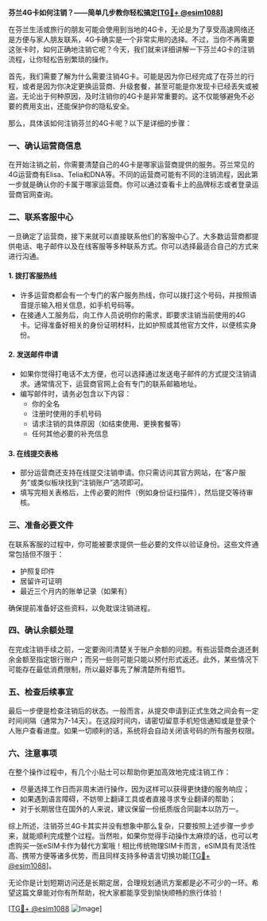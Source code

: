 **芬兰4G卡如何注销？——简单几步教你轻松搞定[[TG💪+ @esim1088](https://t.me/s/esim1088)]**

在芬兰生活或旅行的朋友可能会使用到当地的4G卡，无论是为了享受高速网络还是方便与家人朋友联系，4G卡确实是一个非常实用的选择。不过，当你不再需要这张卡时，如何正确地注销它呢？今天，我们就来详细讲解一下芬兰4G卡的注销流程，让你轻松告别繁琐的操作。

首先，我们需要了解为什么需要注销4G卡。可能是因为你已经完成了在芬兰的行程，或者是因为你决定更换运营商、升级套餐，甚至可能是你发现卡已经丢失或被盗。无论出于何种原因，及时注销你的4G卡是非常重要的。这不仅能够避免不必要的费用支出，还能保护你的隐私安全。

那么，具体该如何注销芬兰的4G卡呢？以下是详细的步骤：

### 一、确认运营商信息

在开始注销之前，你需要清楚自己的4G卡是哪家运营商提供的服务。芬兰常见的4G运营商有Elisa、Telia和DNA等。不同的运营商可能有不同的注销流程，因此第一步就是确认你的卡属于哪家运营商。你可以通过查看卡上的品牌标志或者登录运营商官网查询。

### 二、联系客服中心

一旦确定了运营商，接下来就可以直接联系他们的客服中心了。大多数运营商都提供电话、电子邮件以及在线客服等多种联系方式。你可以选择最适合自己的方式来进行沟通。

#### 1. **拨打客服热线**
   - 许多运营商都会有一个专门的客户服务热线，你可以拨打这个号码，并按照语音提示输入相关信息，如手机号码等。
   - 在接通人工服务后，向工作人员说明你的需求，即要求注销当前使用的4G卡。记得准备好相关的身份证明材料，比如护照或其他官方文件，以便核实身份。

#### 2. **发送邮件申请**
   - 如果你觉得打电话不太方便，也可以选择通过发送电子邮件的方式提交注销请求。通常情况下，运营商官网上会有专门的联系邮箱地址。
   - 编写邮件时，请务必包含以下内容：
     - 你的全名
     - 注册时使用的手机号码
     - 请求注销的具体原因（如结束使用、更换套餐等）
     - 任何其他必要的补充信息

#### 3. **在线提交表格**
   - 部分运营商还支持在线提交注销申请。你只需访问其官方网站，在“客户服务”或类似板块找到“注销账户”选项即可。
   - 填写完相关表格后，上传必要的附件（例如身份证扫描件），然后提交等待审核。

### 三、准备必要文件

在联系客服的过程中，你可能被要求提供一些必要的文件以验证身份。这些文件通常包括但不限于：
   - 护照复印件
   - 居留许可证明
   - 最近三个月内的账单记录（如果有）

确保提前准备好这些资料，以免耽误注销进程。

### 四、确认余额处理

在完成注销手续之前，一定要询问清楚关于账户余额的问题。有些运营商会退还剩余金额至指定银行账户；而另一些则可能只能以预付形式返还。此外，某些情况下可能存在最低消费限制，所以最好事先了解清楚所有细节。

### 五、检查后续事宜

最后一步便是检查注销后的状态。一般而言，从提交申请到正式生效之间会有一定时间间隔（通常为7-14天）。在这段时间内，请密切留意手机短信通知或是登录个人账户查看进度。如果一切顺利的话，系统将会自动关闭该号码的所有服务权限。

### 六、注意事项

在整个操作过程中，有几个小贴士可以帮助你更加高效地完成注销工作：
   - 尽量选择工作日而非周末进行操作，因为这样可以获得更快捷的服务响应；
   - 如果遇到语言障碍，不妨带上翻译工具或者直接寻求专业翻译的帮助；
   - 对于长期居住在国外的人来说，建议保留一份纸质版合同副本以防万一。

综上所述，注销芬兰4G卡其实并没有想象中那么复杂，只要按照上述步骤一步步来，就能顺利完成整个过程。当然啦，如果你觉得手动操作太麻烦的话，也可以考虑购买一张eSIM卡作为替代方案哦！相比传统物理SIM卡而言，eSIM具有灵活性高、携带方便等诸多优势，而且同样支持多种语言切换功能[[TG💪+ @esim1088](https://t.me/s/esim1088)]。

无论你是计划短期访问还是长期定居，合理规划通讯方案都是必不可少的一环。希望这篇文章能对你有所帮助，祝大家都能享受到愉快顺畅的旅行体验！

[[TG💪+ @esim1088](https://t.me/s/esim1088) ![Image](https://i.postimg.cc/4NQfJmqS/Snipaste-2025-05-13-00-14-12.png)]